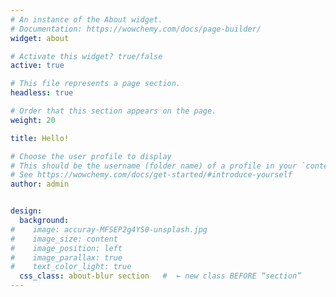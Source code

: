 ```yaml
---
# An instance of the About widget.
# Documentation: https://wowchemy.com/docs/page-builder/
widget: about

# Activate this widget? true/false
active: true

# This file represents a page section.
headless: true

# Order that this section appears on the page.
weight: 20

title: Hello!

# Choose the user profile to display
# This should be the username (folder name) of a profile in your `content/authors/` folder.
# See https://wowchemy.com/docs/get-started/#introduce-yourself
author: admin


design:
  background:
#    image: accuray-MFSEP2g4YS0-unsplash.jpg
#    image_size: content
#    image_position: left
#    image_parallax: true
#    text_color_light: true
  css_class: about-blur section   #  ← new class BEFORE “section”
---
```


